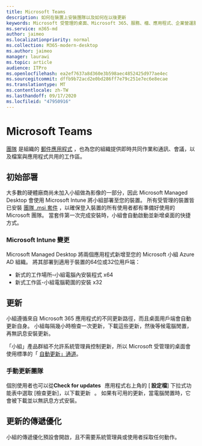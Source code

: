 ```yaml
---
title: Microsoft Teams
description: 如何在裝置上安裝團隊以及如何在以後更新
keywords: Microsoft 受管理的桌面、Microsoft 365、服務、檔、應用程式、企業營運服務應用程式、LOB 應用程式
ms.service: m365-md
author: jaimeo
ms.localizationpriority: normal
ms.collection: M365-modern-desktop
ms.author: jaimeo
manager: laurawi
ms.topic: article
audience: ITPro
ms.openlocfilehash: ea2ef7637a8d360e3b598aec4852425d977ae4ec
ms.sourcegitcommit: dffb9b72acd2e0bd286ff7e79c251e7ec6e8ecae
ms.translationtype: MT
ms.contentlocale: zh-TW
ms.lasthandoff: 09/17/2020
ms.locfileid: "47950916"
---
```

# <a name="microsoft-teams"></a>Microsoft Teams

[團隊](https://www.microsoft.com/microsoft-365/microsoft-teams/group-chat-software) 是組織的 [郵件應用程式](https://support.microsoft.com/office/microsoft-teams-basics-6d5f52e6-5306-4096-ac24-c3082b79eaf0) ，也為您的組織提供即時共同作業和通訊、會議，以及檔案與應用程式共用的工作區。

## <a name="initial-deployment"></a>初始部署

大多數的硬體廠商尚未加入小組做為影像的一部分，因此 Microsoft Managed Desktop 會使用 Microsoft Intune 將小組部署至您的裝置。 所有受管理的裝置皆已安裝 [團隊 .msi 套件](https://docs.microsoft.com/MicrosoftTeams/msi-deployment#how-the-microsoft-teams-msi-package-works) ，以確保登入裝置的所有使用者都有準備好使用的 Microsoft 團隊。 當套件第一次完成安裝時，小組會自動啟動並新增桌面的快捷方式。

### <a name="microsoft-intune-changes"></a>Microsoft Intune 變更

Microsoft Managed Desktop 將兩個應用程式新增至您的 Microsoft 小組 Azure AD 組織。 將其部署到適用于裝置的64位或32位用戶端：  

- 新式的工作場所–小組電腦內安裝程式 x64  
- 新式工作區-小組電腦範圍的安裝 x32

## <a name="updates"></a>更新

小組遵循來自 Microsoft 365 應用程式的不同更新路徑，而且桌面用戶端會自動更新自身。 小組每隔幾小時檢查一次更新，下載這些更新，然後等候電腦閒置，再無訊息安裝更新。  

「小組」產品群組不允許系統管理員控制更新，所以 Microsoft 受管理的桌面會使用標準的「 [自動更新」通道](https://docs.microsoft.com/microsoftteams/teams-client-update#can-admins-deploy-updates-instead-of-teams-auto-updating)。

### <a name="manually-updating-teams"></a>手動更新團隊

個別使用者也可以從**Check for updates**   應用程式右上角的 [ **設定檔**] 下拉式功能表中選取 [檢查更新]，以下載更新   。 如果有可用的更新，當電腦閒置時，它會被下載並以無訊息方式安裝。

## <a name="delivery-optimization-of-updates"></a>更新的傳遞優化

小組的傳遞優化預設會開啟，且不需要系統管理員或使用者採取任何動作。 